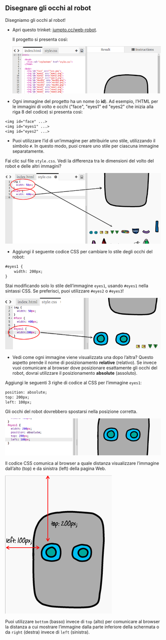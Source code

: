 ## Disegnare gli occhi al robot

Disegniamo gli occhi al robot!


+ Apri questo trinket: <a href="http://jumpto.cc/web-robot" target="_blank">jumpto.cc/web-robot</a>.

    Il progetto si presenta così:

	![screenshot](images/robot-starter.png)

+ Ogni immagine del progetto ha un nome (o __id__). Ad esempio, l’HTML per le immagini di volto e occhi ("face", "eyes1" ed "eyes2" che inizia alla riga 8 del codice) si presenta così:

```
<img id="face" ...>
<img id="eyes1" ...>
<img id="eyes2" ...>
```

+ Puoi utilizzare l’id di un’immagine per attribuirle uno stile, utilizzando il simbolo `#`. In questo modo, puoi creare uno stile per ciascuna immagine separatamente.

Fai clic sul file `style.css`. Vedi la differenza tra le dimensioni del volto del robot e delle altri immagini?

![screenshot](images/robot-id.png)

+ Aggiungi il seguente codice CSS per cambiare lo stile degli occhi del robot:

```
#eyes1 {
    width: 200px;
}
```

Stai modificando solo lo stile dell’immagine `eyes1`, usando `#eyes1` nella sintassi CSS. Se preferisci, puoi utilizzare `#eyes2` o `#eyes3`!

![screenshot](images/robot-eyes-width.png)

+ Vedi come ogni immagine viene visualizzata una dopo l’altra? Questo aspetto prende il nome di posizionamento __relative__ (relativo). Se invece vuoi comunicare al browser dove posizionare esattamente gli occhi del robot, dovrai utilizzare il posizionamento __absolute__ (assoluto).

Aggiungi le seguenti 3 righe di codice al CSS per l’immagine `eyes1`:

```
position: absolute;
top: 200px;
left: 100px;
```

Gli occhi del robot dovrebbero spostarsi nella posizione corretta.

![screenshot](images/robot-eyes-position.png)

Il codice CSS comunica al browser a quale distanza visualizzare l’immagine dall’alto (top) e da sinistra (left) della pagina Web.

![screenshot](images/robot-eyes-position2.png)

Puoi utilizzare `bottom` (basso) invece di `top` (alto) per comunicare al browser la distanza a cui mostrare l’immagine dalla parte inferiore della schermata o da `right` (destra) invece di `left` (sinistra).

